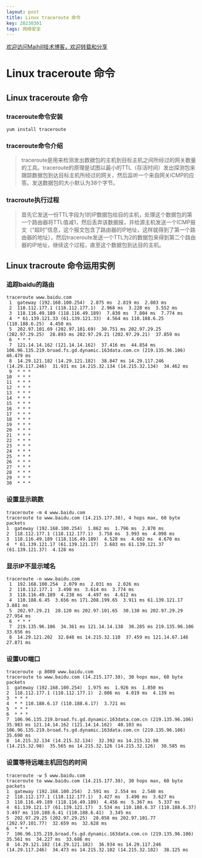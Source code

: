 ```yaml
---
layout: post
title: Linux traceroute 命令
key: 20230301
tags: 网络安全
---
```


[欢迎访问Maihill技术博客，欢迎转载和分享](https://blog.maihill.com "Maihill技术博客")

# Linux  traceroute 命令

## Linux traceroute 命令

### traceroute命令安装

    yum install traceroute

### traceroute命令介绍
> traceroute是用来检测发出数据包的主机到目标主机之间所经过的网关数量的工具。traceroute的原理是试图以最小的TTL（存活时间）发出探测包来跟踪数据包到达目标主机所经过的网关，然后监听一个来自网关ICMP的应答。发送数据包的大小默认为38个字节。

### tracroute执行过程
> 首先它发送一份TTL字段为1的IP数据包给目的主机，处理这个数据包的第一个路由器将TTL值减1，然后丢弃该数据报，并给源主机发送一个ICMP报文（“超时”信息，这个报文包含了路由器的IP地址，这样就得到了第一个路由器的地址），然后traceroute发送一个TTL为2的数据包来得到第二个路由器的IP地址，继续这个过程，直至这个数据包到达目的主机。
## Linux tracroute 命令运用实例
### 追踪baidu的路由
    traceroute www.baidu.com
     1  gateway (192.168.100.254)  2.875 ms  2.819 ms  2.803 ms
     2  118.112.177.1 (118.112.177.1)  2.968 ms  3.228 ms  3.552 ms
     3  118.116.49.189 (118.116.49.189)  7.830 ms  7.804 ms  7.774 ms
     4  * 61.139.121.33 (61.139.121.33)  4.564 ms 110.188.6.25 (110.188.6.25)  4.450 ms
     5  202.97.101.69 (202.97.101.69)  30.751 ms 202.97.29.25 (202.97.29.25)  28.893 ms 202.97.29.21 (202.97.29.21)  37.859 ms
     6  * * *
     7  121.14.14.162 (121.14.14.162)  37.416 ms  44.854 ms 106.96.135.219.broad.fs.gd.dynamic.163data.com.cn (219.135.96.106)  46.479 ms
     8  14.29.121.182 (14.29.121.182)  38.847 ms 14.29.117.246 (14.29.117.246)  31.931 ms 14.215.32.134 (14.215.32.134)  34.462 ms
     9  * * *
    10  * * *
    11  * * *
    12  * * *
    13  * * *
    14  * * *
    15  * * *
    16  * * *
    17  * * *
    18  * * *
    19  * * *
    20  * * *
    21  * * *
    22  * * *
    23  * * *
    24  * * *
    25  * * *
    26  * * *
    27  * * *
    28  * * *
    29  * * *
    30  * * *
### 设置显示跳数
    traceroute -m 4 www.baidu.com
    traceroute to www.baidu.com (14.215.177.38), 4 hops max, 60 byte packets
    1  gateway (192.168.100.254)  1.862 ms  1.796 ms  2.870 ms
    2  118.112.177.1 (118.112.177.1)  3.758 ms  3.993 ms  4.098 ms
    3  118.116.49.189 (118.116.49.189)  4.528 ms  4.602 ms  4.670 ms
    4  * 61.139.121.17 (61.139.121.17)  3.683 ms 61.139.121.37 (61.139.121.37)  4.128 ms
### 显示IP不显示域名
    traceroute -n www.baidu.com
     1  192.168.100.254  2.079 ms  2.031 ms  2.026 ms
     2  118.112.177.1  3.498 ms  3.614 ms  3.774 ms
     3  118.116.49.189  4.238 ms  4.497 ms  4.612 ms
     4  110.188.6.45  3.656 ms 171.208.199.65  3.911 ms 61.139.121.17  3.881 ms
     5  202.97.29.21  28.120 ms 202.97.101.65  30.130 ms 202.97.29.29  27.954 ms
     6  * * *
     7  219.135.96.106  34.361 ms 121.14.14.138  30.285 ms 219.135.96.106  33.656 ms
     8  14.29.121.202  32.848 ms 14.215.32.110  37.459 ms 121.14.67.146  27.871 ms
### 设置UD端口
    traceroute -p 8080 www.baidu.com
    traceroute to www.baidu.com (14.215.177.38), 30 hops max, 60 byte packets
    1  gateway (192.168.100.254)  1.975 ms  1.926 ms  1.850 ms
    2  118.112.177.1 (118.112.177.1)  2.806 ms  4.019 ms  4.139 ms
    3  * * *
    4  * * 110.188.6.17 (110.188.6.17)  3.721 ms
    5  * * *
    6  * * *
    7  106.96.135.219.broad.fs.gd.dynamic.163data.com.cn (219.135.96.106)  35.983 ms 121.14.14.162 (121.14.14.162)  40.103 ms 106.96.135.219.broad.fs.gd.dynamic.163data.com.cn (219.135.96.106)  35.690 ms
    8  14.215.32.134 (14.215.32.134)  32.392 ms 14.215.32.98 (14.215.32.98)  35.565 ms 14.215.32.126 (14.215.32.126)  30.585 ms
### 设置等待远端主机回包的时间
    traceroute -w 5 www.baidu.com
    traceroute to www.baidu.com (14.215.177.38), 30 hops max, 60 byte packets
    1  gateway (192.168.100.254)  2.591 ms  2.554 ms  2.540 ms
    2  118.112.177.1 (118.112.177.1)  3.427 ms  3.490 ms  3.627 ms
    3  118.116.49.189 (118.116.49.189)  4.456 ms  5.367 ms  5.337 ms
    4  61.139.121.17 (61.139.121.17)  3.534 ms 110.188.6.37 (110.188.6.37)  3.497 ms 110.188.6.41 (110.188.6.41)  3.345 ms
    5  202.97.29.25 (202.97.29.25)  28.058 ms 202.97.101.77 (202.97.101.77)  32.659 ms  32.628 ms
    6  * * *
    7  106.96.135.219.broad.fs.gd.dynamic.163data.com.cn (219.135.96.106)  35.561 ms  34.227 ms  33.686 ms
    8  14.29.121.182 (14.29.121.182)  36.934 ms 14.29.117.246 (14.29.117.246)  34.473 ms 14.215.32.102 (14.215.32.102)  38.125 ms
